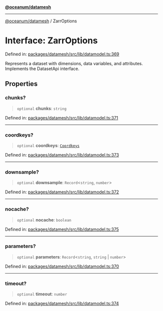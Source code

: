 [**@oceanum/datamesh**](../README.md)

***

[@oceanum/datamesh](../README.md) / ZarrOptions

# Interface: ZarrOptions

Defined in: [packages/datamesh/src/lib/datamodel.ts:369](https://github.com/oceanum-io/oceanum-js/blob/de54745f7642df8f064f1c2211b399c4854806ac/packages/datamesh/src/lib/datamodel.ts#L369)

Represents a dataset with dimensions, data variables, and attributes.
Implements the DatasetApi interface.

## Properties

### chunks?

> `optional` **chunks**: `string`

Defined in: [packages/datamesh/src/lib/datamodel.ts:371](https://github.com/oceanum-io/oceanum-js/blob/de54745f7642df8f064f1c2211b399c4854806ac/packages/datamesh/src/lib/datamodel.ts#L371)

***

### coordkeys?

> `optional` **coordkeys**: [`Coordkeys`](../type-aliases/Coordkeys.md)

Defined in: [packages/datamesh/src/lib/datamodel.ts:373](https://github.com/oceanum-io/oceanum-js/blob/de54745f7642df8f064f1c2211b399c4854806ac/packages/datamesh/src/lib/datamodel.ts#L373)

***

### downsample?

> `optional` **downsample**: `Record`\<`string`, `number`\>

Defined in: [packages/datamesh/src/lib/datamodel.ts:372](https://github.com/oceanum-io/oceanum-js/blob/de54745f7642df8f064f1c2211b399c4854806ac/packages/datamesh/src/lib/datamodel.ts#L372)

***

### nocache?

> `optional` **nocache**: `boolean`

Defined in: [packages/datamesh/src/lib/datamodel.ts:375](https://github.com/oceanum-io/oceanum-js/blob/de54745f7642df8f064f1c2211b399c4854806ac/packages/datamesh/src/lib/datamodel.ts#L375)

***

### parameters?

> `optional` **parameters**: `Record`\<`string`, `string` \| `number`\>

Defined in: [packages/datamesh/src/lib/datamodel.ts:370](https://github.com/oceanum-io/oceanum-js/blob/de54745f7642df8f064f1c2211b399c4854806ac/packages/datamesh/src/lib/datamodel.ts#L370)

***

### timeout?

> `optional` **timeout**: `number`

Defined in: [packages/datamesh/src/lib/datamodel.ts:374](https://github.com/oceanum-io/oceanum-js/blob/de54745f7642df8f064f1c2211b399c4854806ac/packages/datamesh/src/lib/datamodel.ts#L374)
